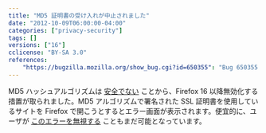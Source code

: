 ```yaml
---
title: "MD5 証明書の受け入れが中止されました"
date: "2012-10-09T06:00:00-04:00"
categories: ["privacy-security"]
tags: []
versions: ["16"]
cclicense: "BY-SA 3.0"
references:
    "https://bugzilla.mozilla.org/show_bug.cgi?id=650355": "Bug 650355 – Stop accepting MD5 as a hash algorithm in signatures (toggle security.enable_md5_signatures to false)"
---
```

MD5 ハッシュアルゴリズムは [安全でない](https://developer.mozilla.org/ja/docs/Web/Security/Weak_Signature_Algorithm) ことから、Firefox 16 以降無効化する措置が取られました。MD5 アルゴリズムで署名された SSL 証明書を使用しているサイトを Firefox で開こうとするとエラー画面が表示されます。便宜的に、ユーザが [このエラーを無視する](https://bugzilla.mozilla.org/show_bug.cgi?id=758314) こともまだ可能となっています。
